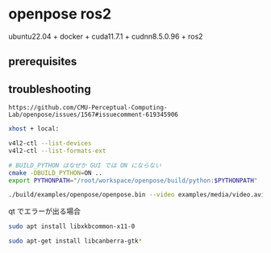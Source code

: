 # openpose ros2

ubuntu22.04 + docker + cuda11.7.1 + cudnn8.5.0.96 + ros2

## prerequisites

## troubleshooting

```text
https://github.com/CMU-Perceptual-Computing-Lab/openpose/issues/1567#issuecomment-619345906
```

```sh
xhost + local:
```

```sh
v4l2-ctl --list-devices
v4l2-ctl --list-formats-ext
```

```sh
# BUILD_PYTHON はなぜか GUI では ON にならない
cmake -DBUILD_PYTHON=ON ..
export PYTHONPATH="/root/workspace/openpose/build/python:$PYTHONPATH"
```

```sh
./build/examples/openpose/openpose.bin --video examples/media/video.avi --net_resolution "-1x256"
```

qt でエラーが出る場合

```sh
sudo apt install libxkbcommon-x11-0
```

```sh
sudo apt-get install libcanberra-gtk*
```
